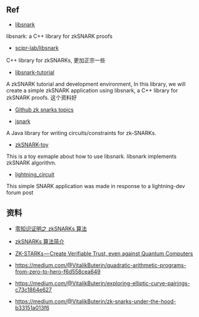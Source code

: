 
## Ref

- [libsnark](https://github.com/zcash/libsnark)

libsnark: a C++ library for zkSNARK proofs

- [scipr-lab/libsnark](https://github.com/scipr-lab/libsnark)

C++ library for zkSNARKs, 更加正宗一些

- [libsnark-tutorial](https://github.com/howardwu/libsnark-tutorial)

A zkSNARK tutorial and development environment, In this library, we will create a simple zkSNARK application using libsnark, a C++ library for zkSNARK proofs.   这个资料好

- [Github zk snarks topics](https://github.com/topics/zk-snarks?l=c%2B%2B&o=desc&s=stars)

- [jsnark](https://github.com/akosba/jsnark)

A Java library for writing circuits/constraints for zk-SNARKs.

- [zkSNARK-toy](https://github.com/lightning-li/zkSNARK-toy)

This is a toy exmaple about how to use libsnark. libsnark implements zkSNARK algorithm. 

- [lightning_circuit](https://github.com/ebfull/lightning_circuit)

This simple SNARK application was made in response to a lightning-dev forum post

## 资料

- [零知识证明之 zkSNARKs 算法](https://blockchain.iethpay.com/zero-knowledge-zkSNARKs.html)

- [zkSNARKs 算法简介](https://blockchain.iethpay.com/zkSNARK-intro.html)

- [ZK-STARKs — Create Verifiable Trust, even against Quantum Computers](https://medium.com/coinmonks/zk-starks-create-verifiable-trust-even-against-quantum-computers-dd9c6a2bb13d)

- https://medium.com/@VitalikButerin/quadratic-arithmetic-programs-from-zero-to-hero-f6d558cea649 

- https://medium.com/@VitalikButerin/exploring-elliptic-curve-pairings-c73c1864e627 

- https://medium.com/@VitalikButerin/zk-snarks-under-the-hood-b33151a013f6 
